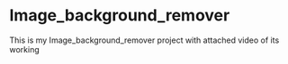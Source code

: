 # Image_background_remover
This is my Image_background_remover project with attached video of its working

